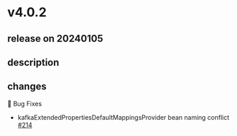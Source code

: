 # v4.0.2

## release on 20240105

## description

## changes

🐞 Bug Fixes

* kafkaExtendedPropertiesDefaultMappingsProvider bean naming conflict <a href="https://github.com/spring-cloud/spring-cloud-stream-binder-aws-kinesis/issues/214" data-hovercard-type="issue" data-hovercard-url="/spring-cloud/spring-cloud-stream-binder-aws-kinesis/issues/214/hovercard">#214</a>

